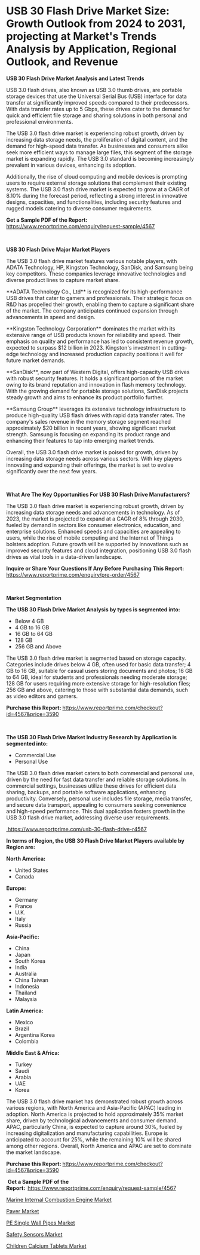 <p><h1>USB 30 Flash Drive Market Size: Growth Outlook from 2024 to 2031, projecting at Market's Trends Analysis by Application, Regional Outlook, and Revenue</h1></p><p><strong>USB 30 Flash Drive Market Analysis and Latest Trends</strong></p>
<p><p>USB 3.0 flash drives, also known as USB 3.0 thumb drives, are portable storage devices that use the Universal Serial Bus (USB) interface for data transfer at significantly improved speeds compared to their predecessors. With data transfer rates up to 5 Gbps, these drives cater to the demand for quick and efficient file storage and sharing solutions in both personal and professional environments.</p><p>The USB 3.0 flash drive market is experiencing robust growth, driven by increasing data storage needs, the proliferation of digital content, and the demand for high-speed data transfer. As businesses and consumers alike seek more efficient ways to manage large files, this segment of the storage market is expanding rapidly. The USB 3.0 standard is becoming increasingly prevalent in various devices, enhancing its adoption. </p><p>Additionally, the rise of cloud computing and mobile devices is prompting users to require external storage solutions that complement their existing systems. The USB 3.0 flash drive market is expected to grow at a CAGR of 8.10% during the forecast period, reflecting a strong interest in innovative designs, capacities, and functionalities, including security features and rugged models catering to diverse consumer requirements.</p></p>
<p><strong>Get a Sample PDF of the Report:&nbsp;</strong> <a href="https://www.reportprime.com/enquiry/request-sample/4567">https://www.reportprime.com/enquiry/request-sample/4567</a></p>
<p>&nbsp;</p>
<p><strong>USB 30 Flash Drive Major Market Players</strong></p>
<p><p>The USB 3.0 flash drive market features various notable players, with ADATA Technology, HP, Kingston Technology, SanDisk, and Samsung being key competitors. These companies leverage innovative technologies and diverse product lines to capture market share.</p><p>**ADATA Technology Co., Ltd** is recognized for its high-performance USB drives that cater to gamers and professionals. Their strategic focus on R&D has propelled their growth, enabling them to capture a significant share of the market. The company anticipates continued expansion through advancements in speed and design.</p><p>**Kingston Technology Corporation** dominates the market with its extensive range of USB products known for reliability and speed. Their emphasis on quality and performance has led to consistent revenue growth, expected to surpass $12 billion in 2023. Kingston's investment in cutting-edge technology and increased production capacity positions it well for future market demands.</p><p>**SanDisk**, now part of Western Digital, offers high-capacity USB drives with robust security features. It holds a significant portion of the market owing to its brand reputation and innovation in flash memory technology. With the growing demand for portable storage solutions, SanDisk projects steady growth and aims to enhance its product portfolio further.</p><p>**Samsung Group** leverages its extensive technology infrastructure to produce high-quality USB flash drives with rapid data transfer rates. The company's sales revenue in the memory storage segment reached approximately $20 billion in recent years, showing significant market strength. Samsung is focusing on expanding its product range and enhancing their features to tap into emerging market trends.</p><p>Overall, the USB 3.0 flash drive market is poised for growth, driven by increasing data storage needs across various sectors. With key players innovating and expanding their offerings, the market is set to evolve significantly over the next few years.</p></p>
<p>&nbsp;</p>
<p><strong>What Are The Key Opportunities For USB 30 Flash Drive Manufacturers?</strong></p>
<p><p>The USB 3.0 flash drive market is experiencing robust growth, driven by increasing data storage needs and advancements in technology. As of 2023, the market is projected to expand at a CAGR of 8% through 2030, fueled by demand in sectors like consumer electronics, education, and enterprise solutions. Enhanced speeds and capacities are appealing to users, while the rise of mobile computing and the Internet of Things bolsters adoption. Future growth will be supported by innovations such as improved security features and cloud integration, positioning USB 3.0 flash drives as vital tools in a data-driven landscape.</p></p>
<p><strong>Inquire or Share Your Questions If Any Before Purchasing This Report:</strong> <a href="https://www.reportprime.com/enquiry/pre-order/4567">https://www.reportprime.com/enquiry/pre-order/4567</a></p>
<p>&nbsp;</p>
<p><strong>Market Segmentation</strong></p>
<p><strong>The USB 30 Flash Drive Market Analysis by types is segmented into:</strong></p>
<p><ul><li>Below 4 GB</li><li>4 GB to 16 GB</li><li>16 GB to 64 GB</li><li>128 GB</li><li>256 GB and Above</li></ul></p>
<p><p>The USB 3.0 flash drive market is segmented based on storage capacity. Categories include drives below 4 GB, often used for basic data transfer; 4 GB to 16 GB, suitable for casual users storing documents and photos; 16 GB to 64 GB, ideal for students and professionals needing moderate storage; 128 GB for users requiring more extensive storage for high-resolution files; 256 GB and above, catering to those with substantial data demands, such as video editors and gamers.</p></p>
<p><strong>Purchase this Report:&nbsp;</strong><a href="https://www.reportprime.com/checkout?id=4567&price=3590">https://www.reportprime.com/checkout?id=4567&price=3590</a></p>
<p>&nbsp;</p>
<p><strong>The USB 30 Flash Drive Market Industry Research by Application is segmented into:</strong></p>
<p><ul><li>Commercial Use</li><li>Personal Use</li></ul></p>
<p><p>The USB 3.0 flash drive market caters to both commercial and personal use, driven by the need for fast data transfer and reliable storage solutions. In commercial settings, businesses utilize these drives for efficient data sharing, backups, and portable software applications, enhancing productivity. Conversely, personal use includes file storage, media transfer, and secure data transport, appealing to consumers seeking convenience and high-speed performance. This dual application fosters growth in the USB 3.0 flash drive market, addressing diverse user requirements.</p></p>
<p><a href="https://www.reportprime.com/usb-30-flash-drive-r4567">&nbsp;https://www.reportprime.com/usb-30-flash-drive-r4567</a></p>
<p><strong>In terms of Region, the USB 30 Flash Drive Market Players available by Region are:</strong></p>
<p>
    <p> <strong> North America: </strong>
        <ul>
            <li>United States</li>
            <li>Canada</li>
        </ul>
        </p> 
    <p> <strong> Europe: </strong>
        <ul>
            <li>Germany</li>
            <li>France</li>
            <li>U.K.</li>
            <li>Italy</li>
            <li>Russia</li>
        </ul>
        </p> 
    <p> <strong> Asia-Pacific: </strong>
        <ul>
            <li>China</li>
            <li>Japan</li>
            <li>South Korea</li>
            <li>India</li>
            <li>Australia</li>
            <li>China Taiwan</li>
            <li>Indonesia</li>
            <li>Thailand</li>
            <li>Malaysia</li>
        </ul>
        </p> 
    <p> <strong> Latin America: </strong>
        <ul>
            <li>Mexico</li>
            <li>Brazil</li>
            <li>Argentina Korea</li>
            <li>Colombia</li>
        </ul>
        </p> 
    <p> <strong> Middle East & Africa: </strong>
        <ul>
            <li>Turkey</li>
            <li>Saudi</li>
            <li>Arabia</li>
            <li>UAE</li>
            <li>Korea</li>
        </ul>
    </p>
    </p>
<p><p>The USB 3.0 flash drive market has demonstrated robust growth across various regions, with North America and Asia-Pacific (APAC) leading in adoption. North America is projected to hold approximately 35% market share, driven by technological advancements and consumer demand. APAC, particularly China, is expected to capture around 30%, fueled by increasing digitalization and manufacturing capabilities. Europe is anticipated to account for 25%, while the remaining 10% will be shared among other regions. Overall, North America and APAC are set to dominate the market landscape.</p></p>
<p><strong>Purchase this Report: </strong><a href="https://www.reportprime.com/checkout?id=4567&price=3590">https://www.reportprime.com/checkout?id=4567&price=3590</a></p>
<p>&nbsp;<strong>Get a Sample PDF of the Report:&nbsp;&nbsp;</strong><a href="https://www.reportprime.com/enquiry/request-sample/4567">https://www.reportprime.com/enquiry/request-sample/4567</a></p>
<p><strong></strong></p>
<p><p><a href="https://www.linkedin.com/pulse/why-should-you-invest-marine-internal-combustion-engine-ixjxc?trackingId=vjTJUabCRnShaUrMB%2F%2B3yg%3D%3D">Marine Internal Combustion Engine Market</a></p><p><a href="https://www.linkedin.com/pulse/emerging-opportunities-challenges-global-paver-market-2024-nsupc?trackingId=GZiSdp7QQJqweDtKjDqbLA%3D%3D">Paver Market</a></p><p><a href="https://issuu.com/reportprime-2/docs/pe-single-wall-pipes-market-size-20_aed83427f6838d">PE Single Wall Pipes Market</a></p><p><a href="https://www.linkedin.com/pulse/safety-sensors-market-global-regional-analysis-focus-5t6mc?trackingId=Q3i7NHbASgSERd52G4asuA%3D%3D">Safety Sensors Market</a></p><p><a href="https://issuu.com/reportprime-2/docs/children-calcium-tablets-market-siz_730bb861bb47a0">Children Calcium Tablets Market</a></p></p>